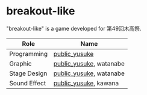 # breakout-like

"breakout-like" is a game developed for 第49回木高祭.

|Role|Name|
|---|---|
|Programming|[public_yusuke](https://twitter.com/public_yusuke)|
|Graphic|[public_yusuke](https://twitter.com/public_yusuke), watanabe|
|Stage Design|[public_yusuke](https://twitter.com/public_yusuke), watanabe|
|Sound Effect|[public_yusuke](https://twitter.com/public_yusuke), kawana|

